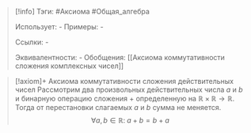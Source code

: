 > [!info]
> Тэги: #Аксиома #Общая_алгебра  
> 
> Использует: *-*
> Примеры: *-*
> 
> Ссылки: *-*
> 
> Эквивалентности: *-*
> Обобщения: [[Аксиомa коммутативности сложения комплексных чисел]]

> [!axiom]+ Аксиомa коммутативности сложения действительных чисел
> Рассмотрим два произвольных действительных числа $a$ и $b$ и бинарную операцию сложения $+$ определенную на $\mathbb{R \times R \rightarrow R}$. Тогда от перестановки слагаемых $a$ и $b$ сумма не меняется.
> $$\forall a, b \in \mathbb R: \; a + b = b + a$$